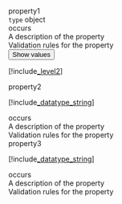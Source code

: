 <div class="property">
    <div class="name">property1</div>
    <div class="type"><code>type</code> object</div>
    <div class="occurs">occurs</div>
    <div class="description">A description of the property</div>
    <div class="validation">Validation rules for the property</div>
    <div class="dropdown"> 
        <button onclick="dropFunction(this)">Show values</button>
        <div class="dropdown-content">

[!include[_level2](_level2.md)]
</div>
    </div>    
</div>
<div class="property">
    <div class="name">property2</div>
    <div class="type">

[!include[_datatype_string](_datatype_string.md)]
</div>
    <div class="occurs">occurs</div>
    <div class="description">A description of the property</div>
    <div class="validation">Validation rules for the property</div>
</div>
<div class="property">
    <div class="name">property3</div>
    <div class="type">

[!include[_datatype_string](_datatype_string.md)]
</div>
    <div class="occurs">occurs</div>
    <div class="description">A description of the property</div>
    <div class="validation">Validation rules for the property</div>
</div>